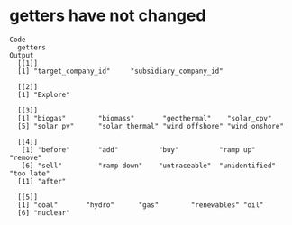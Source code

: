 # getters have not changed

    Code
      getters
    Output
      [[1]]
      [1] "target_company_id"     "subsidiary_company_id"
      
      [[2]]
      [1] "Explore"
      
      [[3]]
      [1] "biogas"        "biomass"       "geothermal"    "solar_cpv"    
      [5] "solar_pv"      "solar_thermal" "wind_offshore" "wind_onshore" 
      
      [[4]]
       [1] "before"       "add"          "buy"          "ramp up"      "remove"      
       [6] "sell"         "ramp down"    "untraceable"  "unidentified" "too late"    
      [11] "after"       
      
      [[5]]
      [1] "coal"       "hydro"      "gas"        "renewables" "oil"       
      [6] "nuclear"   
      

